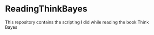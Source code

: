 # ReadingThinkBayes
This repository contains the scripting I did while reading the book Think Bayes
